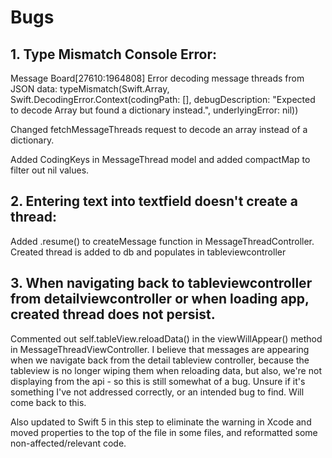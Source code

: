 #  Bugs

## 1.  Type Mismatch Console Error:
Message Board[27610:1964808] Error decoding message threads from JSON data: typeMismatch(Swift.Array<Any>, Swift.DecodingError.Context(codingPath: [], debugDescription: "Expected to decode Array<Any> but found a dictionary instead.", underlyingError: nil))

Changed fetchMessageThreads request to decode an array instead of a dictionary.  

Added CodingKeys in MessageThread model and  added compactMap to filter out nil values.

## 2.  Entering text into textfield doesn't create a thread:
Added .resume() to createMessage function in MessageThreadController.  Created thread is added to db and populates in tableviewcontroller

## 3.  When navigating back to tableviewcontroller from detailviewcontroller or when loading app, created thread does not persist.

Commented out self.tableView.reloadData() in the viewWillAppear() method in MessageThreadViewController.  I believe that messages are appearing when we navigate back from the detail tableview controller, because the tableview is no longer wiping them when reloading data, but also, we're not displaying from the api - so this is still somewhat of a bug.  Unsure if it's something I've not addressed correctly, or an intended bug to find.  Will come back to this.

Also updated to Swift 5 in this step to eliminate the warning in Xcode and moved properties to the top of the file in some files, and reformatted some non-affected/relevant code.


